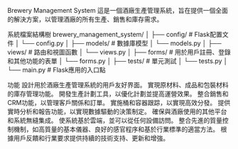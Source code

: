 Brewery Management System
這是一個酒廠生產管理系統，旨在提供一個全面的解決方案，以管理酒廠的所有生產、銷售和庫存需求。

系統檔案結構樹
brewery_management_system/
│
├── config/                 # Flask配置文件
│   └── config.py
│
├── models/                 # 數據庫模型
│   └── models.py
│
├── views/                  # 路由和視圖函數
│   └── views.py
│
├── forms/                  # 用於用戶註冊、登錄和其他功能的表單
│   └── forms.py
│
├── tests/                  # 單元測試
│   └── tests.py
│
└── main.py                 # Flask應用的入口點

功能
設計用於酒廠生產管理系統的用戶友好界面。
實現原材料、成品和包裝材料的庫存管理功能。
開發生產計劃工具，以優化計劃並提高運營效果。
整合銷售和CRM功能，以管理客戶關係和訂單。
實施桶和容器跟踪，以實現高效分發。
提供實時分析和報告功能，以實現數據驅動的決策制定。
確保與酒廠使用的其他平台和系統無縫集成。
使系統基於雲端，並可以從任何設備訪問。
整合先進的質量控制機制，如高質量的基本儀器、良好的感官程序和基於行業標準的適當方法。
根據用戶反饋和行業要求提供持續的技術支持、更新和增強。